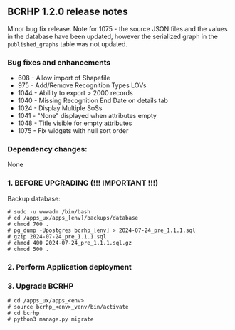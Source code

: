 BCRHP 1.2.0 release notes
------------------------
Minor bug fix release.
Note for 1075 - the source JSON files and the values in the database have been updated, however
the serialized graph in the `published_graphs` table was not updated.

### Bug fixes and enhancements
- 608  - Allow import of Shapefile
- 975  - Add/Remove Recognition Types LOVs
- 1044 - Ability to export > 2000 records
- 1040 - Missing Recognition End Date on details tab
- 1024 - Display Multiple SoSs
- 1041 - "None" displayed when attributes empty
- 1048 - Title visible for empty attributes
- 1075 - Fix widgets with null sort order

### Dependency changes:
None

### 1. BEFORE UPGRADING (!!! IMPORTANT !!!)

Backup database:

    # sudo -u wwwadm /bin/bash
    # cd /apps_ux/apps_[env]/backups/database
    # chmod 700 .
    # pg_dump -Upostgres bcrhp_[env] > 2024-07-24_pre_1.1.1.sql
    # gzip 2024-07-24_pre_1.1.1.sql
    # chmod 400 2024-07-24_pre_1.1.1.sql.gz
    # chmod 500 .

### 2. Perform Application deployment

### 3. Upgrade BCRHP
```
# cd /apps_ux/apps_<env>
# source bcrhp_<env>_venv/bin/activate
# cd bcrhp
# python3 manage.py migrate
```

